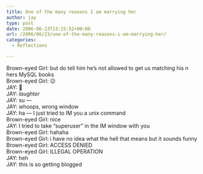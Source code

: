 ```yaml
---
title: One of the many reasons I am marrying her
author: jay
type: post
date: 2006-06-23T13:15:52+00:00
url: /2006/06/23/one-of-the-many-reasons-i-am-marrying-her/
categories:
  - Reflections

---
```

Brown-eyed Girl: but do tell him he’s not allowed to get us matching his n hers MySQL books  
Brown-eyed Girl: 😉  
JAY: 🙂  
JAY: _laughter_  
JAY: su —  
JAY: whoops, wrong window  
JAY: ha — I just tried to IM you a unix command  
Brown-eyed Girl: nice   
JAY: I tried to take “superuser” in the IM window with you   
Brown-eyed Girl: hahaha  
Brown-eyed Girl: i have no idea what the hell that means but it sounds funny  
Brown-eyed Girl: ACCESS DENIED  
Brown-eyed Girl: ILLEGAL OPERATION  
JAY: heh  
JAY: this is so getting blogged